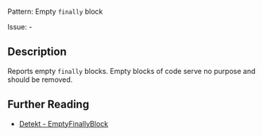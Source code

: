 Pattern: Empty `finally` block

Issue: -

## Description

Reports empty `finally` blocks. Empty blocks of code serve no purpose and should be removed.

## Further Reading

* [Detekt - EmptyFinallyBlock](https://arturbosch.github.io/detekt/empty-blocks.html#emptyfinallyblock)
